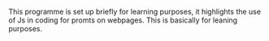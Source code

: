 This programme is set up briefly for learning purposes, it highlights the use of Js in coding for promts on webpages. This is basically for leaning purposes.
